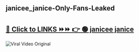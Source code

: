 
 ## janicee_janice-Only-Fans-Leaked

# <h2><a href="https://clipsfans.com/janicee_janice&ref=git">🔗 Click to LINKS ⏩⏩ 👉 🟢 janicee janice </a></h2>

<a href="https://clipsfans.com/janicee_janice&ref=git" rel="nofollow" data-target="animated-image.originalLink"><img src="https://i.ibb.co.com/xMMVF88/686577567.gif" alt="Viral Video Original" style="max-width: 100%; display: inline-block;" data-target="animated-image.originalImage"></a>

